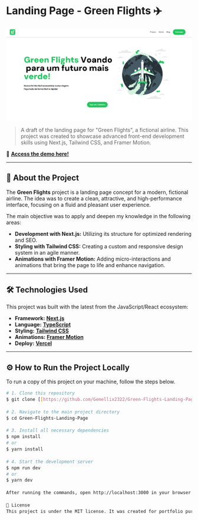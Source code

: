 # Landing Page - Green Flights ✈️

![Landing page preview for Green Flights](./public/Preview.png)

> A draft of the landing page for "Green Flights", a fictional airline. This project was created to showcase advanced front-end development skills using Next.js, Tailwind CSS, and Framer Motion.

🔗 **[Access the demo here!](https://green-flights-beige.vercel.app/)**

---

## 📖 About the Project

The **Green Flights** project is a landing page concept for a modern, fictional airline. The idea was to create a clean, attractive, and high-performance interface, focusing on a fluid and pleasant user experience.

The main objective was to apply and deepen my knowledge in the following areas:
* **Development with Next.js:** Utilizing its structure for optimized rendering and SEO.
* **Styling with Tailwind CSS:** Creating a custom and responsive design system in an agile manner.
* **Animations with Framer Motion:** Adding micro-interactions and animations that bring the page to life and enhance navigation.

---

## 🛠️ Technologies Used

This project was built with the latest from the JavaScript/React ecosystem:

* **Framework:** **[Next.js](https://nextjs.org/)**
* **Language:** **[TypeScript](https://www.typescriptlang.org/)**
* **Styling:** **[Tailwind CSS](https://tailwindcss.com/)**
* **Animations:** **[Framer Motion](https://www.framer.com/motion/)**
* **Deploy:** **[Vercel](https://vercel.com/)**

---

## ⚙️ How to Run the Project Locally

To run a copy of this project on your machine, follow the steps below.

```bash
# 1. Clone this repository
$ git clone [[https://github.com/Gemellix2322/Green-Flights-Landing-Page.git](https://github.com/Gemellix2322/Green-Flights-Landing-Page.git)]

# 2. Navigate to the main project directory
$ cd Green-Flights-Landing-Page

# 3. Install all necessary dependencies
$ npm install
# or
$ yarn install

# 4. Start the development server
$ npm run dev
# or
$ yarn dev

After running the commands, open http://localhost:3000 in your browser to see the project in action.

📝 License
This project is under the MIT license. It was created for portfolio purposes, so feel free to browse the code, but please give credit if you use it as inspiration.